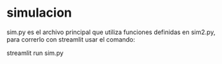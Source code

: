 # simulacion

sim.py es el archivo principal que utiliza funciones definidas en sim2.py, para correrlo con streamlit usar el comando:

streamlit run sim.py


